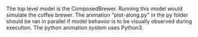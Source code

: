 The top level model is the ComposedBrewer.  Running this model would simulate the coffee brewer.  The animation "plot-along.py" in the py folder should be ran in parallel if model behavior is to be visually observed during execution.  The python animation system uses Python3. 